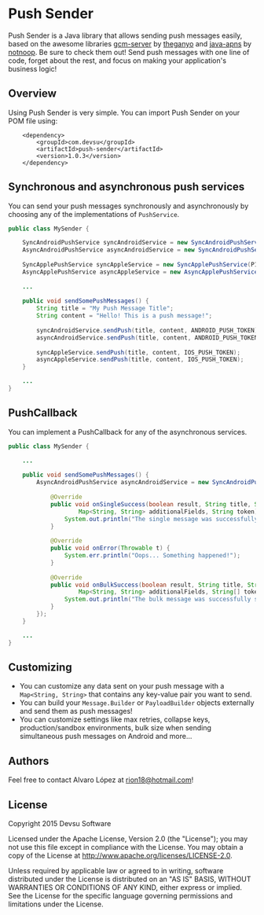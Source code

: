 # Push Sender #

Push Sender is a Java library that allows sending push messages easily, based on the awesome libraries [gcm-server](https://github.com/theganyo/gcm-server) by [theganyo](https://github.com/theganyo) and [java-apns](https://github.com/notnoop/java-apns) by [notnoop](https://github.com/notnoop). Be sure to check them out! Send push messages with one line of code, forget about the rest, and focus on making your application's business logic!

## Overview ###

Using Push Sender is very simple. You can import Push Sender on your POM file using:

```
	<dependency>
		<groupId>com.devsu</groupId>
		<artifactId>push-sender</artifactId>
		<version>1.0.3</version>
	</dependency>
```

## Synchronous and asynchronous push services ###

You can send your push messages synchronously and asynchronously by choosing any of the implementations of `PushService`.

```java
public class MySender {

	SyncAndroidPushService syncAndroidService = new SyncAndroidPushService(GCM_API_KEY);
	AsyncAndroidPushService asyncAndroidService = new SyncAndroidPushService(GCM_API_KEY, null);
	
	SyncApplePushService syncAppleService = new SyncApplePushService(P12_FILEPATH, P12_PASSWORD, IS_PRODUCTION_ENVIRONMENT);
	AsyncApplePushService asyncAppleService = new AsyncApplePushService(P12_FILEPATH, P12_PASSWORD, IS_PRODUCTION_ENVIRONMENT, null);
	
	...
	
	public void sendSomePushMessages() {
		String title = "My Push Message Title";
		String content = "Hello! This is a push message!";
		
		syncAndroidService.sendPush(title, content, ANDROID_PUSH_TOKEN);
		asyncAndroidService.sendPush(title, content, ANDROID_PUSH_TOKEN);
		
		syncAppleService.sendPush(title, content, IOS_PUSH_TOKEN);
		asyncAppleService.sendPush(title, content, IOS_PUSH_TOKEN);
	}

	...
}
```

## PushCallback ###

You can implement a PushCallback for any of the asynchronous services.

```java
public class MySender {

	...
		
	public void sendSomePushMessages() {
		AsyncAndroidPushService asyncAndroidService = new SyncAndroidPushService(GCM_API_KEY, new PushCallback() {
			
			@Override
			public void onSingleSuccess(boolean result, String title, String message, 
					Map<String, String> additionalFields, String token) {
				System.out.println("The single message was successfully sent!");
			}
			
			@Override
			public void onError(Throwable t) {
				System.err.println("Oops... Something happened!");
			}
			
			@Override
			public void onBulkSuccess(boolean result, String title, String message, 
					Map<String, String> additionalFields, String[] tokens) {
				System.out.println("The bulk message was successfully sent!");
			}
		});
	}

	...
}
```

## Customizing ###
+ You can customize any data sent on your push message with a `Map<String, String>` that contains any key-value pair you want to send.
+ You can build your `Message.Builder` or `PayloadBuilder` objects externally and send them as push messages!
+ You can customize settings like max retries, collapse keys, production/sandbox environments, bulk size when sending simultaneous push messages on Android and more... 

## Authors ##
Feel free to contact Alvaro López at rion18@hotmail.com!

## License ###

Copyright 2015 Devsu Software

Licensed under the Apache License, Version 2.0 (the "License");
you may not use this file except in compliance with the License.
You may obtain a copy of the License at http://www.apache.org/licenses/LICENSE-2.0.

Unless required by applicable law or agreed to in writing, software
distributed under the License is distributed on an "AS IS" BASIS,
WITHOUT WARRANTIES OR CONDITIONS OF ANY KIND, either express or implied.
See the License for the specific language governing permissions and
limitations under the License.